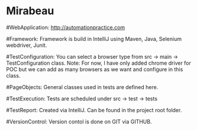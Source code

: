 # Mirabeau

#WebApplication:
http://automationpractice.com  

#Framework:
Framework is build in IntelliJ using Maven, Java, Selenium webdriver, Junit.

#TestConfiguration: 
You can select a browser type from src -> main -> TestConfiguration class.
Note: For now, I have only added chrome driver for POC but we can add as many browsers as we want and configure in this class.

#PageObjects: 
General classes used in tests are defined here.

#TestExecution: 
Tests are scheduled under src -> test -> tests

#TestReport: 
Created via IntelliJ. Can be found in the project root folder.

#VersionControl:
Version contol is done on GIT via GITHUB.

